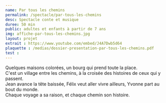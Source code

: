 ```yaml
---
name: Par tous les chemins
permalink: /spectacle/par-tous-les-chemins
desc: Spectacle conte et musique
duree: 50 min
public: adultes et enfants à partir de 7 ans
img: affiche-par-tous-les-chemins.jpg
layout: projet
extrait : https://www.youtube.com/embed/J4A7Dwb5d64
plaquette : /medias/dossier-presentation-par-tous-les-chemins.pdf
test : 
---
```

Quelques maisons colorées, un bourg qui prend toute la place.<br>
C'est un village entre les chemins, à la croisée des histoires de ceux qui y passent.<br>
Jean avance la tête baissée, Félix veut aller vivre ailleurs, Yvonne part au bout du monde.<br>
Chaque voyage a sa raison, et chaque chemin son histoire.
